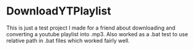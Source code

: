 # DownloadYTPlaylist

This is just a test project I made for a friend about downloading and converting a youtube playlist into .mp3. 
Also worked as a .bat test to use relative path in .bat files which worked fairly well.
